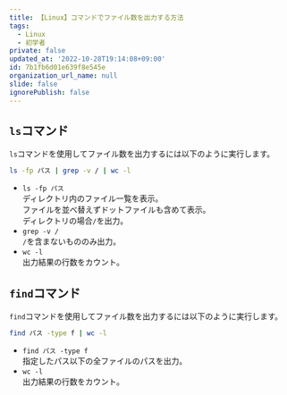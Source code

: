 ```yaml
---
title: 【Linux】コマンドでファイル数を出力する方法
tags:
  - Linux
  - 初学者
private: false
updated_at: '2022-10-28T19:14:08+09:00'
id: 7b1fb6d01e639f8e545e
organization_url_name: null
slide: false
ignorePublish: false
---
```

## `ls`コマンド

`ls`コマンドを使用してファイル数を出力するには以下のように実行します。  

```zsh
ls -fp パス | grep -v / | wc -l
```

* `ls -fp パス`  
  ディレクトリ内のファイル一覧を表示。  
  ファイルを並べ替えずドットファイルも含めて表示。  
  ディレクトリの場合`/`を出力。  
* `grep -v /`  
  `/`を含まないもののみ出力。
* `wc -l`  
  出力結果の行数をカウント。

## `find`コマンド

`find`コマンドを使用してファイル数を出力するには以下のように実行します。  

```zsh
find パス -type f | wc -l
```

* `find パス -type f`  
  指定したパス以下の全ファイルのパスを出力。
* `wc -l`  
  出力結果の行数をカウント。
